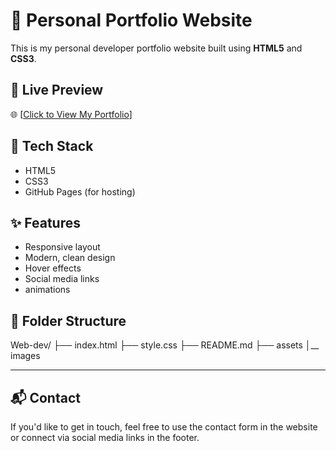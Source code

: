# 💼 Personal Portfolio Website

This is my personal developer portfolio website built using **HTML5** and **CSS3**.

## 🔗 Live Preview
🌐 [[Click to View My Portfolio](https://deba18-bit.github.io/Portfolio-Website/)]

## 🧰 Tech Stack
- HTML5
- CSS3
- GitHub Pages (for hosting)

## ✨ Features
- Responsive layout
- Modern, clean design
- Hover effects
- Social media links
- animations

## 📁 Folder Structure
Web-dev/
├── index.html
├── style.css
├── README.md
├── assets
│__ images


---

## 📬 Contact

If you'd like to get in touch, feel free to use the contact form in the website or connect via social media links in the footer.

